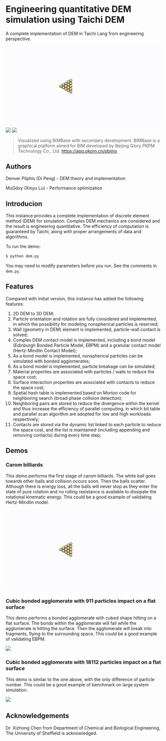 # Engineering quantitative DEM simulation using Taichi DEM
A complete implementation of DEM in Taichi Lang from engineering perspective.

![](Demos/carom/carom.gif)
![](Demos/cube_911_particles_impact/cube_911_particles_impact.gif)
![](Demos/cube_18112_particles_impact/cube_18112_particles_impact.gif)

>Visualized using BIMBase with secondary development. BIMBase is a graphical platform aimed for BIM developed by Beijing Glory PKPM Technology Co., Ltd. https://app.pkpm.cn/pbims

## Authors
Denver Pilphis (Di Peng) - DEM theory and implementation

MuGdxy (Xinyu Lu) - Performance optimization

## Introducion
This instance provides a complete implementation of discrete element method (DEM) for simulation.
Complex DEM mechanics are considered and the result is engineering quantitative.
The efficiency of computation is guaranteed by Taichi, along with proper arrangements of data and algorithms.

To run the demo:

```bash
$ python dem.py
```

You may need to modify parameters before you run. See the comments in `dem.py`.

## Features
Compared with initial version, this instance has added the following features:

1.  2D DEM to 3D DEM;
2.  Particle orientation and rotation are fully considered and implemented, in which the possibility for modeling nonspherical particles is reserved;
3.  Wall (geometry in DEM) element is implemented, particle-wall contact is solved;
4.  Complex DEM contact model is implemented, including a bond model (Edinburgh Bonded Particle Model, EBPM) and a granular contact model (Hertz-Mindlin Contact Model);
5.  As a bond model is implemented, nonspherical particles can be simulated with bonded agglomerates;
6.  As a bond model is implemented, particle breakage can be simulated;
7.  Material properties are associated with particles / walls to reduce the space cost;
8.  Surface interaction properties are associated with contacts to reduce the space cost;
9.  Spatial hash table is implemented based on Morton code for neighboring search (broad phase collision
    detection);
10. Neighboring pairs are stored to reduce the divergence within the kernel and thus increase the efficiency of parallel computing, in which bit table and parallel scan algorithm are adopted for low and high workloads respectively;
11. Contacts are stored via the dynamic list linked to each particle to reduce the space cost, and the list is maintained (including appending and removing contacts) during every time step;

## Demos
### Carom billiards
This demo performs the first stage of carom billiards. The white ball goes towards other balls and collision
occurs soon. Then the balls scatter. Although there is energy loss, all the balls will never stop as they
enter the state of pure rotation and no rolling resistance is available to dissipate the rotational kinematic
energy. This could be a good example of validating Hertz-Mindlin model.

![](Demos/carom/carom.gif)

### Cubic bonded agglomerate with 911 particles impact on a flat surface
This demo performs a bonded agglomerate with cubed shape hitting on a flat surface.
The bonds within the agglomerate will fail while the agglomerate is hitting the surface.
Then the agglomerate will break into fragments, flying to the surrounding space.
This could be a good example of validating EBPM.

![](Demos/cube_911_particles_impact/cube_911_particles_impact.gif)

### Cubic bonded agglomerate with 18112 particles impact on a flat surface
This demo is similar to the one above, with the only difference of particle number.
This could be a good example of benchmark on large system simulation.

![](Demos/cube_18112_particles_impact/cube_18112_particles_impact.gif)

## Acknowledgements
Dr. Xizhong Chen from Department of Chemical and Biological Engineering,
The University of Sheffield is acknowledged.

